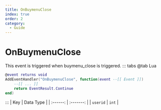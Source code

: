 ```yaml
---
title: OnBuymenuClose
index: true
order: 2
category:
  - Guide
---
```


# OnBuymenuClose
This event is triggered when buymenu_close is triggered.
::: tabs
@tab Lua
```lua
@event returns void
AddEventHandler("OnBuymenuClose", function(event --[[ Event ]])
    --[[ ... ]]
    return EventResult.Continue
end)
```

:::
|    Key   | Data Type |
| :------: | :-------: |
| `userid` |   `int`   |